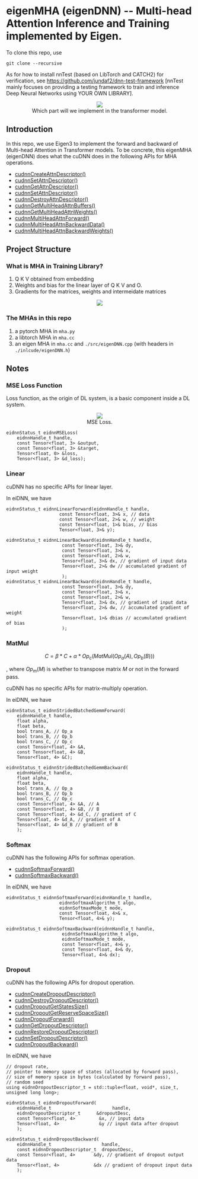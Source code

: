 # eigenMHA (eigenDNN) -- Multi-head Attention Inference and Training implemented by Eigen.
To clone this repo, use
```
git clone --recursive
```
As for how to install nnTest (based on LibTorch and CATCH2) for verification, see https://github.com/jundaf2/dnn-test-framework  [nnTest mainly focuses on providing a testing framework to train and inference Deep Neural Networks using YOUR OWN LIBRARY].


<center><img src="./figures/MHA.png" ...></center>
<center>Which part will we implement in the transformer model.</center>

## Introduction
 In this repo, we use Eigen3 to implement the forward and backward of Multi-head Attention in Transformer models. To be concrete, this eigenMHA (eigenDNN) does what the cuDNN does in the following APIs for MHA operations.
* [cudnnCreateAttnDescriptor()]()
* [cudnnSetAttnDescriptor()]()
* [cudnnGetAttnDescriptor()]()
* [cudnnSetAttnDescriptor()]()
* [cudnnDestroyAttnDescriptor()]()
* [cudnnGetMultiHeadAttnBuffers()]()
* [cudnnGetMultiHeadAttnWeights()]()
* [cudnnMultiHeadAttnForward()]()
* [cudnnMultiHeadAttnBackwardData()]()
* [cudnnMultiHeadAttnBackwardWeights()]()

## Project Structure
### What is MHA in Training Library?
1. Q K V obtained from embedding
2. Weights and bias for the linear layer of Q K V and O.
3. Gradients for the matrices, weights and intermeidate matrices

<center><img src="./figures/attention_train.png" ...></center>




### The MHAs in this repo
1. a pytorch MHA in `mha.py`
2. a libtorch MHA in `mha.cc`
3. an eigen MHA in `mha.cc` and `./src/eigenDNN.cpp` (with headers in `./inlcude/eigenDNN.h`)
  
## Notes
### MSE Loss Function

Loss function, as the origin of DL system, is a basic component inside a DL system.

<center><img src="./figures/MSE Loss.PNG" ...></center>
<center> MSE Loss.</center>


```
eidnnStatus_t eidnnMSELoss(
    eidnnHandle_t handle,
    const Tensor<float, 3> &output, 
    const Tensor<float, 3> &target,
    Tensor<float, 0> &loss,
    Tensor<float, 3> &d_loss);
```

### Linear
cuDNN has no specific APIs for linear layer.

In eiDNN, we have

```
eidnnStatus_t eidnnLinearForward(eidnnHandle_t handle,
                    const Tensor<float, 3>& x, // data
                    const Tensor<float, 2>& w, // weight
                    const Tensor<float, 1>& bias, // bias
                    Tensor<float, 3>& y);
```

```
eidnnStatus_t eidnnLinearBackward(eidnnHandle_t handle,
                     const Tensor<float, 3>& dy,
                     const Tensor<float, 3>& x,
                     const Tensor<float, 2>& w,
                     Tensor<float, 3>& dx, // gradient of input data
                     Tensor<float, 2>& dw // accumulated gradient of input weight
                     );
eidnnStatus_t eidnnLinearBackward(eidnnHandle_t handle,
                     const Tensor<float, 3>& dy,
                     const Tensor<float, 3>& x,
                     const Tensor<float, 2>& w,
                     Tensor<float, 3>& dx, // gradient of input data
                     Tensor<float, 2>& dw, // accumulated gradient of weight
                     Tensor<float, 1>& dbias // accumulated gradient of bias
                     );
```

### MatMul

$$ C = \beta * C + \alpha*Op_c(MatMul(Op_a(A),Op_b(B))) $$

, where $Op_m(M)$ is whether to transpose matrix $M$ or not in the forward pass.

cuDNN has no specific APIs for matrix-multiply operation.

In eiDNN, we have

```
eidnnStatus_t eidnnStridedBatchedGemmForward(
    eidnnHandle_t handle,
    float alpha,
    float beta,
    bool trans_A, // Op_a
    bool trans_B, // Op_b
    bool trans_C, // Op_c
    const Tensor<float, 4> &A, 
    const Tensor<float, 4> &B, 
    Tensor<float, 4> &C);
```

```
eidnnStatus_t eidnnStridedBatchedGemmBackward(
    eidnnHandle_t handle,
    float alpha,
    float beta,
    bool trans_A, // Op_a
    bool trans_B, // Op_b
    bool trans_C, // Op_c
    const Tensor<float, 4> &A, // A
    const Tensor<float, 4> &B, // B
    const Tensor<float, 4> &d_C, // gradient of C
    Tensor<float, 4> &d_A, // gradient of A
    Tensor<float, 4> &d_B // gradient of B
    );
```
### Softmax
cuDNN has the following APIs for softmax operation.
* [cudnnSoftmaxForward()](https://docs.nvidia.com/deeplearning/cudnn/api/index.html#cudnnSoftmaxForward)
* [cudnnSoftmaxBackward()](https://docs.nvidia.com/deeplearning/cudnn/api/index.html#cudnnSoftmaxBackward)

In eiDNN, we have

```
eidnnStatus_t eidnnSoftmaxForward(eidnnHandle_t handle,
                    eidnnSoftmaxAlgorithm_t algo,
                    eidnnSoftmaxMode_t mode,
                    const Tensor<float, 4>& x,
                    Tensor<float, 4>& y);
```

```
eidnnStatus_t eidnnSoftmaxBackward(eidnnHandle_t handle,
                     eidnnSoftmaxAlgorithm_t algo,
                     eidnnSoftmaxMode_t mode,
                     const Tensor<float, 4>& y,
                     const Tensor<float, 4>& dy,
                     Tensor<float, 4>& dx);
```

### Dropout
cuDNN has the following APIs for dropout operation.
* [cudnnCreateDropoutDescriptor()]()
* [cudnnDestroyDropoutDescriptor()]()
* [cudnnDropoutGetStatesSize()]()
* [cudnnDropoutGetReserveSpaceSize()]()
* [cudnnDropoutForward()]()
* [cudnnGetDropoutDescriptor()]()
* [cudnnRestoreDropoutDescriptor()]()
* [cudnnSetDropoutDescriptor()]()
* [cudnnDropoutBackward()]()

In eiDNN, we have

```
// dropout rate, 
// pointer to memory space of states (allocated by forward pass), 
// size of memory space in bytes (calculated by forward pass), 
// random seed
using eidnnDropoutDescriptor_t = std::tuple<float, void*, size_t, unsigned long long>; 
```
```
eidnnStatus_t eidnnDropoutForward(
    eidnnHandle_t                       handle,
    eidnnDropoutDescriptor_t      &dropoutDesc,
    const Tensor<float, 4>         &x, // input data
    Tensor<float, 4>               &y // input data after dropout
    );
```

```
eidnnStatus_t eidnnDropoutBackward(
    eidnnHandle_t                   handle,
    const eidnnDropoutDescriptor_t  dropoutDesc,
    const Tensor<float, 4>       &dy, // gradient of dropout output data
    Tensor<float, 4>             &dx // gradient of dropout input data
    );
```
